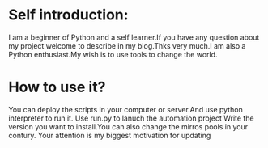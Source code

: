 # Self introduction:
I am a beginner of Python and a self learner.If you have any question about my project welcome to describe in my blog.Thks very much.I am also a Python enthusiast.My wish is to use tools to change the world.
# How to use it?
You can deploy the scripts in your computer or server.And use python interpreter to run it.
Use run.py to lanuch the automation project
Write the version you want to install.You can also change the mirros pools in your contury.
Your attention is my biggest motivation for updating
